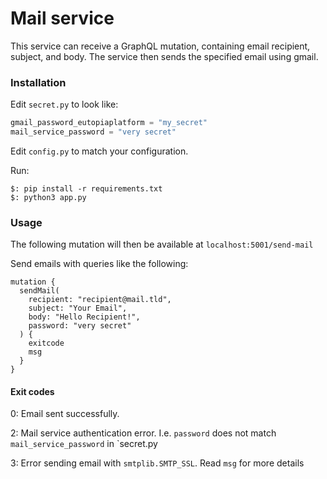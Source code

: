 # Mail service

This service can receive a GraphQL mutation,
containing email recipient, subject, and body.
The service then sends the specified email using gmail.


### Installation

Edit `secret.py` to look like:
```python
gmail_password_eutopiaplatform = "my_secret"
mail_service_password = "very secret"
```
Edit `config.py` to match your configuration.

Run:
```commandline
$: pip install -r requirements.txt
$: python3 app.py
```

### Usage

The following mutation will then be available at
`localhost:5001/send-mail`


Send emails with queries like the following:
```gql
mutation {
  sendMail(
    recipient: "recipient@mail.tld",
    subject: "Your Email",
    body: "Hello Recipient!",
    password: "very secret"
  ) {
    exitcode
    msg
  }
}
```

#### Exit codes

0: Email sent successfully.

2: Mail service authentication error.
I.e. `password` does not match
`mail_service_password` in `secret.py

3: Error sending email with `smtplib.SMTP_SSL`.
Read `msg` for more details